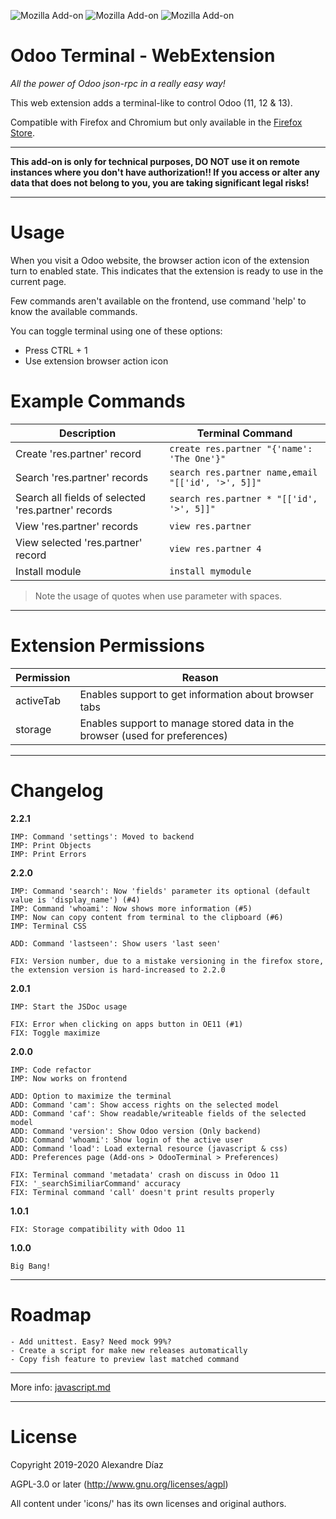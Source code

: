 ![Mozilla Add-on](https://img.shields.io/amo/v/odoo-terminal?style=for-the-badge)  ![Mozilla Add-on](https://img.shields.io/amo/users/odoo-terminal?style=for-the-badge) ![Mozilla Add-on](https://img.shields.io/amo/dw/odoo-terminal?style=for-the-badge)

# Odoo Terminal - WebExtension
_All the power of Odoo json-rpc in a really easy way!_

This web extension adds a terminal-like to control Odoo (11, 12 & 13).

Compatible with Firefox and Chromium but only available in the [Firefox Store](https://addons.mozilla.org/es/firefox/addon/odoo-terminal/).

---

**This add-on is only for technical purposes, DO NOT use it on remote instances where you don't have authorization!! If you access or alter any data that does not belong to you, you are taking significant legal risks!**

---

# Usage

When you visit a Odoo website, the browser action icon of the extension turn to enabled state. This indicates that the extension is ready to use in the current page.

Few commands aren't available on the frontend, use command 'help' to know the available commands.

You can toggle terminal using one of these options:
* Press CTRL + 1
* Use extension browser action icon

# Example Commands

| Description | Terminal Command |
| ----------- | ---------------- |
| Create 'res.partner' record | `create res.partner "{'name': 'The One'}"` |
| Search 'res.partner' records | `search res.partner name,email "[['id', '>', 5]]"` |
| Search all fields of selected 'res.partner' records | `search res.partner * "[['id', '>', 5]]"` |
| View 'res.partner' records | `view res.partner` |
| View selected 'res.partner' record | `view res.partner 4` |
| Install module | `install mymodule` |

> Note the usage of quotes when use parameter with spaces.

---

# Extension Permissions

| Permission | Reason |
| ---------- | ------ |
| activeTab | Enables support to get information about browser tabs |
| storage | Enables support to manage stored data in the browser (used for preferences) |

---

# Changelog

**2.2.1**
```
IMP: Command 'settings': Moved to backend
IMP: Print Objects
IMP: Print Errors
```

**2.2.0**
```
IMP: Command 'search': Now 'fields' parameter its optional (default value is 'display_name') (#4)
IMP: Command 'whoami': Now shows more information (#5)
IMP: Now can copy content from terminal to the clipboard (#6)
IMP: Terminal CSS

ADD: Command 'lastseen': Show users 'last seen'

FIX: Version number, due to a mistake versioning in the firefox store, the extension version is hard-increased to 2.2.0
```

**2.0.1**
```
IMP: Start the JSDoc usage

FIX: Error when clicking on apps button in OE11 (#1)
FIX: Toggle maximize
```

**2.0.0**
```
IMP: Code refactor
IMP: Now works on frontend

ADD: Option to maximize the terminal
ADD: Command 'cam': Show access rights on the selected model
ADD: Command 'caf': Show readable/writeable fields of the selected model
ADD: Command 'version': Show Odoo version (Only backend)
ADD: Command 'whoami': Show login of the active user
ADD: Command 'load': Load external resource (javascript & css)
ADD: Preferences page (Add-ons > OdooTerminal > Preferences)

FIX: Terminal command 'metadata' crash on discuss in Odoo 11
FIX: '_searchSimiliarCommand' accuracy
FIX: Terminal command 'call' doesn't print results properly
```

**1.0.1**
```
FIX: Storage compatibility with Odoo 11
```

**1.0.0**
```
Big Bang!
```

---

# Roadmap

```
- Add unittest. Easy? Need mock 99%?
- Create a script for make new releases automatically
- Copy fish feature to preview last matched command
```

---

More info: [javascript.md](./docs/javascript.md)

---

# License

Copyright 2019-2020 Alexandre Díaz

AGPL-3.0 or later (http://www.gnu.org/licenses/agpl)

All content under 'icons/' has its own licenses and original authors.
